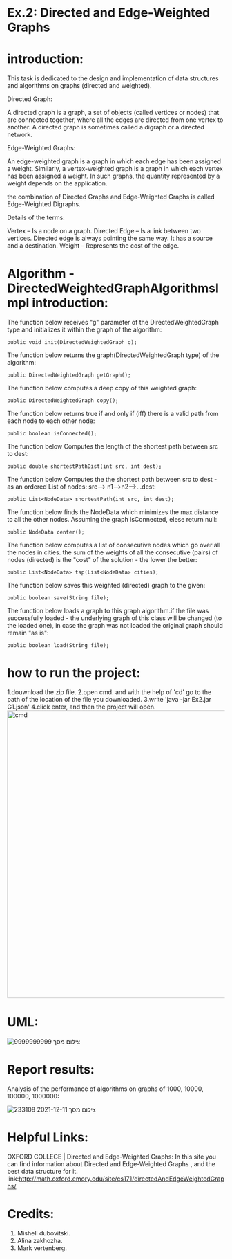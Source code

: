 # Ex.2: Directed and Edge-Weighted Graphs
# introduction:
This task is dedicated to the design and implementation of data structures and algorithms on graphs (directed and weighted).

Directed Graph:

A directed graph is a graph, a set of objects (called vertices or nodes) that are connected together, where all the edges are directed from one vertex to another. A directed graph is sometimes called a digraph or a directed network. 

Edge-Weighted Graphs:

An edge-weighted graph   is a graph in which each edge has been assigned a weight. Similarly, a vertex-weighted graph   is a graph in which each vertex has been assigned a weight. In such graphs, the quantity represented by a weight depends on the application.

the combination of Directed Graphs and Edge-Weighted Graphs is called
Edge-Weighted Digraphs.


Details of the terms:

Vertex – Is a node on a graph. 
Directed Edge – Is a link between two vertices. Directed edge is always pointing the same way. It has a source and a destination. 
Weight – Represents the cost of the edge.

# Algorithm - DirectedWeightedGraphAlgorithmsImpl introduction:
    
The function below receives "g" parameter of the DirectedWeightedGraph type and initializes it within the graph of the algorithm:

    public void init(DirectedWeightedGraph g);
    

The function below returns the graph(DirectedWeightedGraph type) of the algorithm:

    public DirectedWeightedGraph getGraph();
    
    
The function below computes a deep copy of this weighted graph:
    
    public DirectedWeightedGraph copy();
    

The function below returns true if and only if (iff) there is a valid path from each node to each other node:

    public boolean isConnected();

The function below Computes the length of the shortest path between src to dest:

    public double shortestPathDist(int src, int dest);
    
    
The function below Computes the the shortest path between src to dest - as an ordered List of nodes: src--> n1-->n2-->...dest:

    public List<NodeData> shortestPath(int src, int dest);
    
    
The function below finds the NodeData which minimizes the max distance to all the other nodes. Assuming the graph isConnected, elese return null:

    public NodeData center();
    
    
The function below computes a list of consecutive nodes which go over all the nodes in cities.
the sum of the weights of all the consecutive (pairs) of nodes (directed) is the "cost" of the solution - the lower the better:

    public List<NodeData> tsp(List<NodeData> cities);
    

The function below saves this weighted (directed) graph to the given:

    public boolean save(String file);
    
The function below loads a graph to this graph algorithm.if the file was successfully loaded - the underlying graph of this class will be changed (to the loaded one), in case the graph was not loaded the original graph should remain "as is":
    
    public boolean load(String file);


 # how to run the project:
 1.douwnload the zip file.
 2.open cmd. and with the help of 'cd' go to the path of the location of the file you downloaded.
 3.write 'java -jar Ex2.jar G1.json'
 4.click enter, and then the project will open.
<img width="665" alt="cmd" src="https://user-images.githubusercontent.com/93199677/145782915-ba8ffe2b-672d-4486-9742-497c1d60bf80.png">

 # UML:
 ![צילום מסך 9999999999](https://user-images.githubusercontent.com/93255163/145693560-99a5f07e-a73f-4411-bf94-00278f3838f6.png)


# Report results:
Analysis of the performance of algorithms on graphs of 1000, 10000, 100000, 1000000:

![צילום מסך 2021-12-11 233108](https://user-images.githubusercontent.com/93255163/145692284-4db9ce6f-5b80-45d5-bb24-baf5cdfe241b.png)

# Helpful Links:

OXFORD COLLEGE | Directed and Edge-Weighted Graphs: 
In this site you can find information about Directed and Edge-Weighted Graphs , and the best data structure for it.
link:http://math.oxford.emory.edu/site/cs171/directedAndEdgeWeightedGraphs/

# Credits:
1. Mishell dubovitski.
2. Alina zakhozha.
3. Mark vertenberg.

